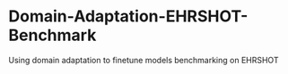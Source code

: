 # Domain-Adaptation-EHRSHOT-Benchmark
Using domain adaptation to finetune models benchmarking on EHRSHOT
